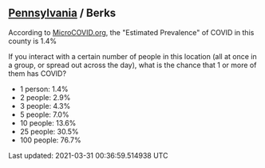 
## [Pennsylvania](/united-states/pennsylvania) / Berks

According to [MicroCOVID.org](http://microcovid.org),
the "Estimated Prevalence" of COVID in this county is 1.4%

If you interact with a certain number of people in this location
(all at once in a group, or spread out across the day), what is the chance that
1 or more of them has COVID?

- 1 person: 1.4%
- 2 people: 2.9%
- 3 people: 4.3%
- 5 people: 7.0%
- 10 people: 13.6%
- 25 people: 30.5%
- 100 people: 76.7%

Last updated: 2021-03-31 00:36:59.514938 UTC
